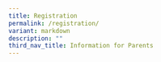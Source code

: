 ```yaml
---
title: Registration
permalink: /registration/
variant: markdown
description: ""
third_nav_title: Information for Parents
---
```

